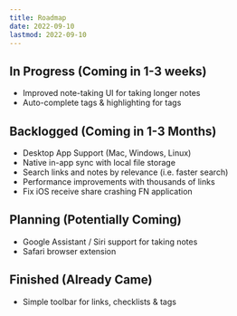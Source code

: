 ```yaml
---
title: Roadmap
date: 2022-09-10
lastmod: 2022-09-10
---
```

## In Progress (Coming in 1-3 weeks)
- Improved note-taking UI for taking longer notes
- Auto-complete tags & highlighting for tags

## Backlogged (Coming in 1-3 Months)
- Desktop App Support (Mac, Windows, Linux)
- Native in-app sync with local file storage
- Search links and notes by relevance (i.e. faster search)
- Performance improvements with thousands of links
- Fix iOS receive share crashing FN application

## Planning (Potentially Coming)
- Google Assistant / Siri support for taking notes
- Safari browser extension

## Finished (Already Came)
- Simple toolbar for links, checklists & tags